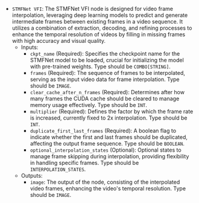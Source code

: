 - `STMFNet VFI`: The STMFNet VFI node is designed for video frame interpolation, leveraging deep learning models to predict and generate intermediate frames between existing frames in a video sequence. It utilizes a combination of extraction, decoding, and refining processes to enhance the temporal resolution of videos by filling in missing frames with high accuracy and visual quality.
    - Inputs:
        - `ckpt_name` (Required): Specifies the checkpoint name for the STMFNet model to be loaded, crucial for initializing the model with pre-trained weights. Type should be `COMBO[STRING]`.
        - `frames` (Required): The sequence of frames to be interpolated, serving as the input video data for frame interpolation. Type should be `IMAGE`.
        - `clear_cache_after_n_frames` (Required): Determines after how many frames the CUDA cache should be cleared to manage memory usage effectively. Type should be `INT`.
        - `multiplier` (Required): Defines the factor by which the frame rate is increased, currently fixed to 2x interpolation. Type should be `INT`.
        - `duplicate_first_last_frames` (Required): A boolean flag to indicate whether the first and last frames should be duplicated, affecting the output frame sequence. Type should be `BOOLEAN`.
        - `optional_interpolation_states` (Optional): Optional states to manage frame skipping during interpolation, providing flexibility in handling specific frames. Type should be `INTERPOLATION_STATES`.
    - Outputs:
        - `image`: The output of the node, consisting of the interpolated video frames, enhancing the video's temporal resolution. Type should be `IMAGE`.
